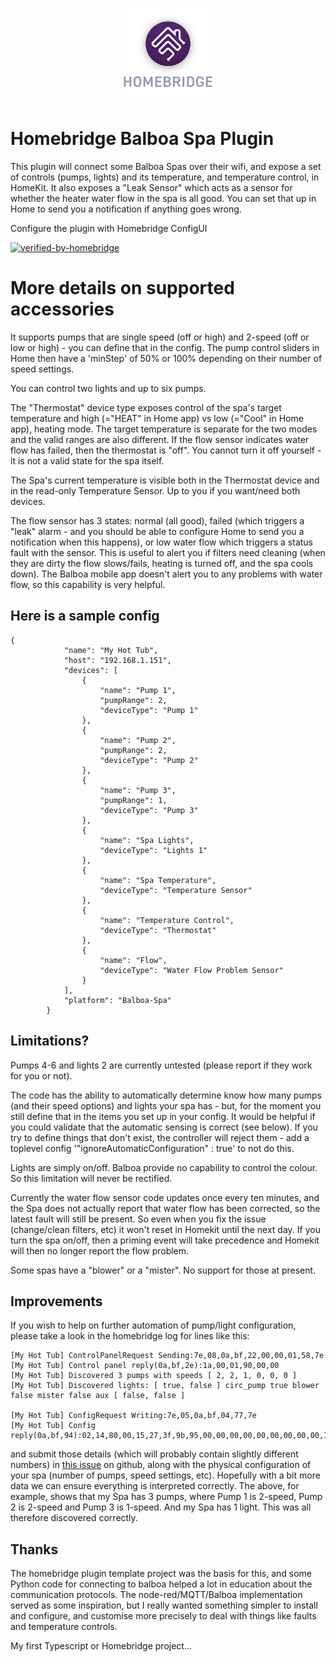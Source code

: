 
<p align="center">

<img src="https://github.com/homebridge/branding/raw/master/logos/homebridge-wordmark-logo-vertical.png" width="150">

</p>

# Homebridge Balboa Spa Plugin

This plugin will connect some Balboa Spas over their wifi, and expose a set of controls (pumps, lights) and its temperature, and temperature control, in HomeKit.  It also exposes a "Leak Sensor" which acts as a sensor for whether the heater water flow in the spa is all good.  You can set that up in Home to send you a notification if anything goes wrong.

Configure the plugin with Homebridge ConfigUI

[![verified-by-homebridge](https://badgen.net/badge/homebridge/verified/purple)](https://github.com/homebridge/homebridge/wiki/Verified-Plugins)

# More details on supported accessories

It supports pumps that are single speed (off or high) and 2-speed (off or low or high) - you can define that in the config. The pump control sliders in Home then have a 'minStep' of 50% or 100% depending on their number of speed settings.

You can control two lights and up to six pumps. 

The "Thermostat" device type exposes control of the spa's target temperature and high (="HEAT" in Home app) vs low (="Cool" in Home app), heating mode.  The target temperature is separate for the two modes and the valid ranges are also different.  If the flow sensor indicates water flow has failed, then the thermostat is "off".  You cannot turn it off yourself - it is not a valid state for the spa itself.

The Spa's current temperature is visible both in the Thermostat device and in the read-only Temperature Sensor. Up to you if you want/need both devices.

The flow sensor has 3 states: normal (all good), failed (which triggers a "leak" alarm - and you should be able to configure Home to send you a notification when this happens), or low water flow which triggers a status fault with the sensor.  This is useful to alert you if filters need cleaning (when they are dirty the flow slows/fails, heating is turned off, and the spa cools down).  The Balboa mobile app doesn't alert you to any problems with water flow, so this capability is very helpful. 

## Here is a sample config

```
{
            "name": "My Hot Tub",
            "host": "192.168.1.151",
            "devices": [
                {
                    "name": "Pump 1",
                    "pumpRange": 2,
                    "deviceType": "Pump 1"
                },
                {
                    "name": "Pump 2",
                    "pumpRange": 2,
                    "deviceType": "Pump 2"
                },
                {
                    "name": "Pump 3",
                    "pumpRange": 1,
                    "deviceType": "Pump 3"
                },
                {
                    "name": "Spa Lights",
                    "deviceType": "Lights 1"
                },
                {
                    "name": "Spa Temperature",
                    "deviceType": "Temperature Sensor"
                },
                {
                    "name": "Temperature Control",
                    "deviceType": "Thermostat"
                },
                {
                    "name": "Flow",
                    "deviceType": "Water Flow Problem Sensor"
                }
            ],
            "platform": "Balboa-Spa"
        }
```

## Limitations?

Pumps 4-6 and lights 2 are currently untested (please report if they work for you or not).

The code has the ability to automatically determine know how many pumps (and their speed options) and lights your spa has - but, for the moment you still define that in the items you set up in your config. It would be helpful if you could validate that the automatic sensing is correct (see below).
If you try to define things that don't exist, the controller will reject them - add a toplevel config '"ignoreAutomaticConfiguration" : true' to not do this.

Lights are simply on/off.  Balboa provide no capability to control the colour.  So this limitation will never be rectified.

Currently the water flow sensor code updates once every ten minutes, and the Spa does not actually report that water flow has been corrected, so the latest fault will still be present.  So even when you fix the issue (change/clean filters, etc) it won't reset in Homekit until the next day.  If you turn the spa on/off, then a priming event will take precedence and Homekit will then no longer report the flow problem.

Some spas have a "blower" or a "mister". No support for those at present.

## Improvements

If you wish to help on further automation of pump/light configuration, please take a look in the homebridge log for lines like this:

```
[My Hot Tub] ControlPanelRequest Sending:7e,08,0a,bf,22,00,00,01,58,7e
[My Hot Tub] Control panel reply(0a,bf,2e):1a,00,01,90,00,00
[My Hot Tub] Discovered 3 pumps with speeds [ 2, 2, 1, 0, 0, 0 ]
[My Hot Tub] Discovered lights: [ true, false ] circ_pump true blower false mister false aux [ false, false ]

[My Hot Tub] ConfigRequest Writing:7e,05,0a,bf,04,77,7e
[My Hot Tub] Config reply(0a,bf,94):02,14,80,00,15,27,3f,9b,95,00,00,00,00,00,00,00,00,00,15,27,ff,ff,3f,9b,95
```

and submit those details (which will probably contain slightly different numbers) in [this issue](https://github.com/vincedarley/homebridge-plugin-bwaspa/issues/1) on github, along with the physical configuration of your spa (number of pumps, speed settings, etc). Hopefully with a bit more data we can ensure everything is interpreted correctly.  The above, for example, shows that my Spa has 3 pumps, where Pump 1 is 2-speed, Pump 2 is 2-speed and Pump 3 is 1-speed. And my Spa has 1 light. This was all therefore discovered correctly.

## Thanks

The homebridge plugin template project was the basis for this, and some Python code for connecting to balboa helped a lot in education about the communication protocols.  The node-red/MQTT/Balboa implementation served as some inspiration, but I really wanted something simpler to install and configure, and customise more precisely to deal with things like faults and temperature controls.

My first Typescript or Homebridge project...